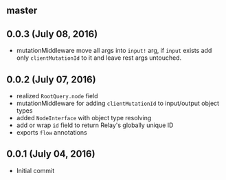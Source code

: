 ## master

## 0.0.3 (July 08, 2016)
* mutationMiddleware move all args into `input!` arg, if `input` exists add only `clientMutationId` to it and leave rest args untouched.

## 0.0.2 (July 07, 2016)
* realized `RootQuery.node` field
* mutationMiddleware for adding `clientMutationId` to input/output object types
* added `NodeInterface` with object type resolving
* add or wrap `id` field to return Relay's globally unique ID  
* exports `flow` annotations

## 0.0.1 (July 04, 2016)
* Initial commit
